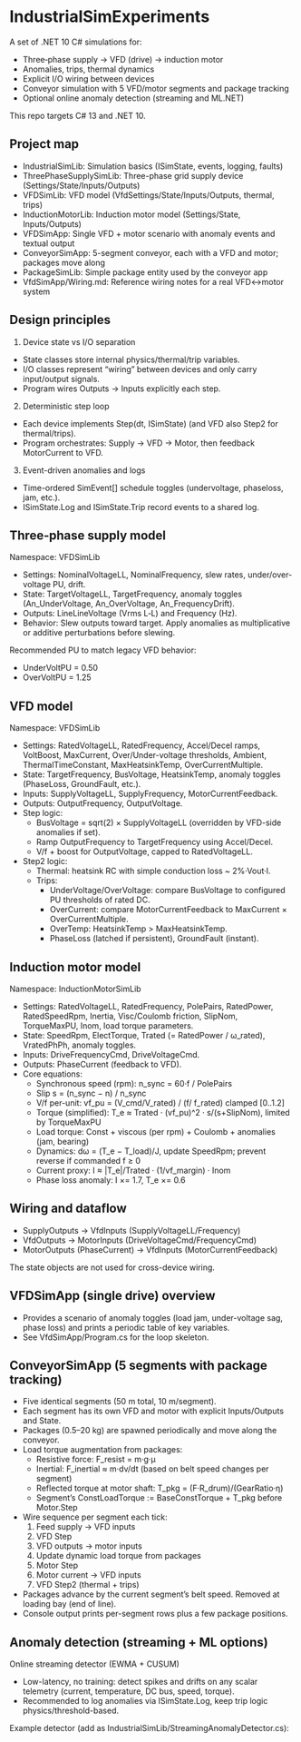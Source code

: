 ﻿# IndustrialSimExperiments

A set of .NET 10 C# simulations for:
- Three‑phase supply → VFD (drive) → induction motor
- Anomalies, trips, thermal dynamics
- Explicit I/O wiring between devices
- Conveyor simulation with 5 VFD/motor segments and package tracking
- Optional online anomaly detection (streaming and ML.NET)

This repo targets C# 13 and .NET 10.

## Project map

- IndustrialSimLib: Simulation basics (ISimState, events, logging, faults)
- ThreePhaseSupplySimLib: Three-phase grid supply device (Settings/State/Inputs/Outputs)
- VFDSimLib: VFD model (VfdSettings/State/Inputs/Outputs, thermal, trips)
- InductionMotorLib: Induction motor model (Settings/State, Inputs/Outputs)
- VFDSimApp: Single VFD + motor scenario with anomaly events and textual output
- ConveyorSimApp: 5-segment conveyor, each with a VFD and motor; packages move along
- PackageSimLib: Simple package entity used by the conveyor app
- VfdSimApp/Wiring.md: Reference wiring notes for a real VFD↔motor system

## Design principles

1) Device state vs I/O separation
- State classes store internal physics/thermal/trip variables.
- I/O classes represent “wiring” between devices and only carry input/output signals.
- Program wires Outputs → Inputs explicitly each step.

2) Deterministic step loop
- Each device implements Step(dt, ISimState) (and VFD also Step2 for thermal/trips).
- Program orchestrates: Supply → VFD → Motor, then feedback MotorCurrent to VFD.

3) Event-driven anomalies and logs
- Time-ordered SimEvent[] schedule toggles (undervoltage, phaseloss, jam, etc.).
- ISimState.Log and ISimState.Trip record events to a shared log.

## Three‑phase supply model

Namespace: VFDSimLib

- Settings: NominalVoltageLL, NominalFrequency, slew rates, under/over-voltage PU, drift.
- State: TargetVoltageLL, TargetFrequency, anomaly toggles (An_UnderVoltage, An_OverVoltage, An_FrequencyDrift).
- Outputs: LineLineVoltage (Vrms L‑L) and Frequency (Hz).
- Behavior: Slew outputs toward target. Apply anomalies as multiplicative or additive perturbations before slewing.

Recommended PU to match legacy VFD behavior:
- UnderVoltPU = 0.50
- OverVoltPU = 1.25

## VFD model

Namespace: VFDSimLib

- Settings: RatedVoltageLL, RatedFrequency, Accel/Decel ramps, VoltBoost, MaxCurrent, Over/Under-voltage thresholds, Ambient, ThermalTimeConstant, MaxHeatsinkTemp, OverCurrentMultiple.
- State: TargetFrequency, BusVoltage, HeatsinkTemp, anomaly toggles (PhaseLoss, GroundFault, etc.).
- Inputs: SupplyVoltageLL, SupplyFrequency, MotorCurrentFeedback.
- Outputs: OutputFrequency, OutputVoltage.
- Step logic:
  - BusVoltage = sqrt(2) × SupplyVoltageLL (overridden by VFD-side anomalies if set).
  - Ramp OutputFrequency to TargetFrequency using Accel/Decel.
  - V/f + boost for OutputVoltage, capped to RatedVoltageLL.
- Step2 logic:
  - Thermal: heatsink RC with simple conduction loss ~ 2%·Vout·I.
  - Trips:
    - UnderVoltage/OverVoltage: compare BusVoltage to configured PU thresholds of rated DC.
    - OverCurrent: compare MotorCurrentFeedback to MaxCurrent × OverCurrentMultiple.
    - OverTemp: HeatsinkTemp > MaxHeatsinkTemp.
    - PhaseLoss (latched if persistent), GroundFault (instant).

## Induction motor model

Namespace: InductionMotorSimLib

- Settings: RatedVoltageLL, RatedFrequency, PolePairs, RatedPower, RatedSpeedRpm, Inertia, Visc/Coulomb friction, SlipNom, TorqueMaxPU, Inom, load torque parameters.
- State: SpeedRpm, ElectTorque, Trated (= RatedPower / ω_rated), VratedPhPh, anomaly toggles.
- Inputs: DriveFrequencyCmd, DriveVoltageCmd.
- Outputs: PhaseCurrent (feedback to VFD).
- Core equations:
  - Synchronous speed (rpm): n_sync = 60·f / PolePairs
  - Slip s = (n_sync − n) / n_sync
  - V/f per-unit: vf_pu = (V_cmd/V_rated) / (f/ f_rated) clamped [0..1.2]
  - Torque (simplified): T_e ≈ Trated · (vf_pu)^2 · s/(s+SlipNom), limited by TorqueMaxPU
  - Load torque: Const + viscous (per rpm) + Coulomb + anomalies (jam, bearing)
  - Dynamics: dω = (T_e − T_load)/J, update SpeedRpm; prevent reverse if commanded f ≥ 0
  - Current proxy: I ≈ |T_e|/Trated · (1/vf_margin) · Inom
  - Phase loss anomaly: I ×= 1.7, T_e ×= 0.6

## Wiring and dataflow

- SupplyOutputs → VfdInputs (SupplyVoltageLL/Frequency)
- VfdOutputs → MotorInputs (DriveVoltageCmd/FrequencyCmd)
- MotorOutputs (PhaseCurrent) → VfdInputs (MotorCurrentFeedback)

The state objects are not used for cross-device wiring.

## VFDSimApp (single drive) overview

- Provides a scenario of anomaly toggles (load jam, under-voltage sag, phase loss) and prints a periodic table of key variables.
- See VfdSimApp/Program.cs for the loop skeleton.

## ConveyorSimApp (5 segments with package tracking)

- Five identical segments (50 m total, 10 m/segment).
- Each segment has its own VFD and motor with explicit Inputs/Outputs and State.
- Packages (0.5–20 kg) are spawned periodically and move along the conveyor.
- Load torque augmentation from packages:
  - Resistive force: F_resist = m·g·μ
  - Inertial: F_inertial ≈ m·dv/dt (based on belt speed changes per segment)
  - Reflected torque at motor shaft: T_pkg = (F·R_drum)/(GearRatio·η)
  - Segment’s ConstLoadTorque := BaseConstTorque + T_pkg before Motor.Step
- Wire sequence per segment each tick:
  1) Feed supply → VFD inputs
  2) VFD Step
  3) VFD outputs → motor inputs
  4) Update dynamic load torque from packages
  5) Motor Step
  6) Motor current → VFD inputs
  7) VFD Step2 (thermal + trips)
- Packages advance by the current segment’s belt speed. Removed at loading bay (end of line).
- Console output prints per-segment rows plus a few package positions.

## Anomaly detection (streaming + ML options)

Online streaming detector (EWMA + CUSUM)
- Low-latency, no training: detect spikes and drifts on any scalar telemetry (current, temperature, DC bus, speed, torque).
- Recommended to log anomalies via ISimState.Log, keep trip logic physics/threshold-based.

Example detector (add as IndustrialSimLib/StreamingAnomalyDetector.cs):